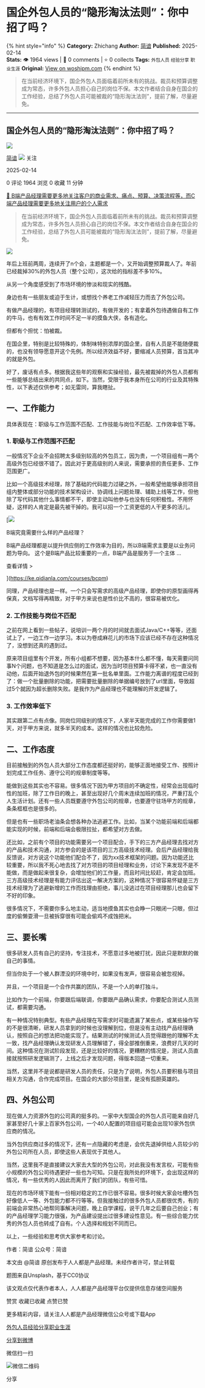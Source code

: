 # 国企外包人员的“隐形淘汰法则”：你中招了吗？
{% hint style="info" %}
**Category:** Zhichang
**Author:** [简谙](https://www.woshipm.com/u/1582538)
**Published:** 2025-02-14  
**Stats:** 👁️ 1964 views | 💬 0 comments | ⭐ 0 collects
**Tags:** `外包人员` `经验分享` `职业生涯`
**Original:** [View on woshipm.com](https://www.woshipm.com/zhichang/6179704.html)
{% endhint %}
> 在当前经济环境下，国企外包人员面临着前所未有的挑战。裁员和预算调整成为常态，许多外包人员担心自己的岗位不保。本文作者结合自身在国企的工作经验，总结了外包人员可能被裁的“隐形淘汰法则”，提前了解，尽量避免。

---

## 国企外包人员的“隐形淘汰法则”：你中招了吗？

[![](https://static.woshipm.com/view/woshipm_api_def_20240526162802_4402.jpg?imageView2/1/w/72/h/72/q/100)](https://www.woshipm.com/u/1582538)

[简谙](https://www.woshipm.com/u/1582538) ![](https://static.woshipm.com/tag/1101_1@2x.png) 关注

2025-02-14

0 评论 1964 浏览 0 收藏 11 分钟

[🔗 B端产品经理需要更多地关注客户的商业需求、痛点、预算、决策流程等，而C端产品经理需要更多地关注用户的个人需求](https://ke.qidianla.com/courses/bcpm)

> 在当前经济环境下，国企外包人员面临着前所未有的挑战。裁员和预算调整成为常态，许多外包人员担心自己的岗位不保。本文作者结合自身在国企的工作经验，总结了外包人员可能被裁的“隐形淘汰法则”，提前了解，尽量避免。

![](https://image.woshipm.com/2024/04/12/97fafb74-f8b9-11ee-b799-00163e142b65.png)

年后上班前两周，连续开了n个会，主题都是一个，又开始调整预算裁人了。年前已经裁掉30%的外包人员（整个公司），这次给的指标差不多10%。

从另一个角度感受到了市场环境的惨淡和现实的残酷。

身边也有一些朋友或迫于生计，或想找个养老工作减轻压力而去了外包公司。

有做产品经理的，有项目经理转测试的，有做开发的；有拿着外包待遇做自有工作的牛马，也有有效工作时间不足一半的摸鱼大侠，各有造化。

但都有个担忧：怕被裁。

在国企里，特别是比较特殊的，体制味特别浓厚的国企里，自有人员是不能随便裁的，也没有领导愿意开这个先例。所以经济效益不好，要缩减人员预算，首当其冲的就是外包。

好了，废话有点多。根据我这些年的观察和实操经验，最先被裁掉的外包人员都有一些能够总结出来的共同点，如下。当然，受限于我本身所在公司的行业及其特殊性，以下表述仅供参考；如无雷同，算我瞎扯。

## 一、工作能力

具体表现在：职级与工作范围不匹配、工作技能与岗位不匹配、工作效率低下等。

### 1\. 职级与工作范围不匹配

一般情况下企业不会招聘太多级别较高的外包员工，因为贵，一个项目组有一两个高级外包已经很不错了。因此对于更高级别的人来说，需要承担的责任更多、工作范围更广。

比如一个高级技术经理，除了基础的代码能力过硬之外，一般希望他能够承担项目组内整体或部分功能的技术架构设计、协调线上问题处理、辅助上线等工作，但他除了写代码其他什么事情都不干，即使主动叫他参与也没有任何积极性。不用怀疑，这样的人肯定是最先被干掉的。我可以招一个工资更低的人干更多的活儿。

[![](https://image.woshipm.com/2023/08/02/f7cafd68-30e3-11ee-9da3-00163e0b5ff3.png)

B端究竟需要什么样的产品经理？

B端产品经理都是以提升供应侧的工作效率为目的，所以B端需求主要是以业务问题为导向。 这个是B端产品比较重要的一点，B端产品是服务于一个主体 ...

查看详情 >

](https://ke.qidianla.com/courses/bcpm)

同理，产品经理也是一样。一个只会写需求的高级产品经理，即使你的原型画得再保真，文档写得再精致，对于甲方来说也是性价比不高的，很容易被优化。

### 2\. 工作技能与岗位不匹配

之前在网上看到一些帖子，说培训一两个月的时间就去面试Java/C++等等，还面试上了，一边工作一边学习。本以为卷成麻花儿的市场下应该已经不存在这种情况了，没想到还真的遇到过。

原来项目组里有个开发，所有小组都不想要，因为基本什么都不懂，每天需要问同事N个问题，也不知道是怎么过的面试，因为当时项目预算卡得不紧，也一直没有动他，后面开始退外包的时候果然在第一批名单里面。工作能力离谱的程度已经到了：做一个批量删除的功能，把需要批量删除的单据编号放到了url里面，导致超过5个就因为超长删除失败。是我作为产品经理也不能理解的开发逻辑了。

### 3\. 工作效率低下

其实跟第二点有点像。同岗位同级别的情况下，人家半天能完成的工作你需要做1天，对于甲方来说，就多半天的成本。这样的情况也比较危险。

## 二、工作态度

目前接触到的外包人员大部分工作态度都还挺好的，能够正面地接受工作、按照计划完成工作任务、遵守公司的规章制度等等。

能做到这些其实也不容易。很多情况下因为甲方项目的不确定性，经常会出现临时性的加班，除了工作日的晚上，甚至出现好几个周末连续加班的情况，严重打乱个人生活计划。还有一些人员既要遵守外包公司的规章，也要遵守驻场甲方的规章，条条框框也是很多的。

但是也有一些职场老油条会想各种办法逃避工作。比如，当某个功能前端和后端都能实现的时候，前端和后端会极限拉扯，都希望对方去做。

还比如，之前有个项目的功能需要另一个项目配合，手下的三方产品经理去找对方的产品和技术沟通，对方参会的是该项目的三方高级技术经理。会后产品经理给我反馈说，对方说这个功能他们配合不了，因为xx技术框架的问题。因为功能还比较重要，所以我不死心地去找了对方项目的项目经理和业务，讨论下来发现不是不能做，而是做起来很复杂，会增加他们的工作量，而且时间比较赶，肯定会加班。三方高级技术经理是有能力评估出这一解决方案的，这种情况下很容易怀疑是三方技术经理为了逃避新增的工作而找理由拒绝，事儿没逃过在项目经理那儿也会留下不好的印象。

很多情况下，不需要你多么地主动，适当地摸鱼其实也会睁一只眼闭一只眼，但过度的偷懒耍滑一旦被拆穿很有可能会偷鸡不成蚀把米。

## 三、要长嘴

很多研发人员有自己的坚持，专注技术，不愿意过多地被打扰，因此只是默默的做自己的事情。

但当你处于一个被人群湮没的环境中时，如果没有发声，很容易会被忽视掉。

并且，一个项目是一个合作共赢的团队，不是一个人的单打独斗。

比如作为一个前端，你要跟后端联调，你要跟产品确认需求，你要配合测试人员测试，都需要沟通。

有一种情况特别典型。有些产品经理在写需求时可能遗漏了某些点，或某些操作写的不是很清晰，研发人员拿到的时候也没理解到位，但是没有主动找产品经理确认，按照自己的想法把功能实现了。结果测试的时候测试人员觉得跟他的理解不太一致，找产品经理确认发现研发人员理解错了，得全部推倒重来，浪费好几天的时间。这种情况在测试阶段发现，还是比较好的情况，更糟糕的情况是，测试人员直接就按照研发逻辑测了，上线之后才发现问题，得版本回退一切重来。

当然，这里并不是说都是研发人员的责任，只是为了说明，外包人员要积极与项目相关方沟通，合作完成项目。在国企的大部分项目里，是没有孤胆英雄的。

## 四、外包公司

现在做人力资源外包的公司真的挺多的。一家中大型国企的外包人员可能来自好几家甚至好几十家上百家外包公司，一个40人配置的项目组可能会出现10家外包供应商的情况。

当外包供应商过多的情况下，还有一点隐藏的考虑是，会优先退掉供给人员较少的外包公司所在人员，即使这些人表现优于其他人。

当然，这里我不是直接建议大家去大型的外包公司，对此我没有发言权，可能有些小规模的外包公司待遇更好一些也为可知。只是在我所处的环境下，会出现这样的情况，有一些优秀的人因此而离开了我们的团队，有些可惜。

现在的市场环境下能有一份相对稳定的工作已很不容易。很多时候大家会吐槽外包好像低人一等、外包能力都不行等等。但我接触过的很多外包人员都很优秀，有的前端会非常热心地帮同事解决问题，晚上自学课程，说干几年之后要自己创业；有的产品经理学习能力很强，为产品建设提出过很多建设性意见。有一些综合能力优秀的外包人员也转成了自有。个人选择和规划不同而已。

以上，一些经验和思考供大家参考和讨论。

作者：简谙 公众号：简谙

本文由 @简谙 原创发布于人人都是产品经理。未经作者许可，禁止转载

题图来自Unsplash，基于CC0协议

该文观点仅代表作者本人，人人都是产品经理平台仅提供信息存储空间服务

赞赏 收藏已收藏 点赞已赞

更多精彩内容，请关注人人都是产品经理微信公众号或下载App

[外包人员](https://www.woshipm.com/tag/%e5%a4%96%e5%8c%85%e4%ba%ba%e5%91%98)[经验分享](https://www.woshipm.com/tag/%e7%bb%8f%e9%aa%8c%e5%88%86%e4%ba%ab)[职业生涯](https://www.woshipm.com/tag/%e8%81%8c%e4%b8%9a%e7%94%9f%e6%b6%af)

[分享到微博](https://service.weibo.com/share/share.php?appkey=2775287854&title=国企外包人员的“隐形淘汰法则”：你中招了吗？&url=https://www.woshipm.com/zhichang/6179704.html&pic=https://image.woshipm.com/2024/04/12/97fafb74-f8b9-11ee-b799-00163e142b65.png)

微信扫一扫

![微信二维码](https://api.pwmqr.com/qrcode/create/?url=https://www.woshipm.com/zhichang/6179704.html)

分享